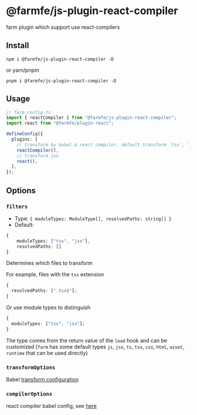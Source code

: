 # @farmfe/js-plugin-react-compiler

farm plugin which support use react-compilers

## Install

```shell
npm i @farmfe/js-plugin-react-compiler -D
```

or yarn/pnpm

```shell
pnpm i @farmfe/js-plugin-react-compiler -D
```

## Usage

```ts
// farm.config.ts
import { reactCompiler } from "@farmfe/js-plugin-react-compiler";
import react from "@farmfe/plugin-react";

defineConfig({
  plugins: [
    // transform by babel & react compiler, default transform `tsx`, `jsx` files
    reactCompiler(),
    // transform jsx
    react(),
  ],
});
```

## Options

### `filters`

- Type: `{ moduleTypes: ModuleType[], resolvedPaths: string[] }`
- Default:

```ts
{
    moduleTypes: ["tsx", "jsx"],
    resolvedPaths: []
}
```

Determines which files to transform

For example, files with the `tsx` extension

```ts
{
  resolvedPaths: [".tsx$"];
}
```

Or use module types to distinguish

```ts
{
  moduleTypes: ["tsx", "jsx"];
}
```

The type comes from the return value of the `load` hook and can be customized (`farm` has some default types `js`, `jsx`, `ts`, `tsx`, `css`, `html`, `asset`, `runtime` that can be used directly)

### `transformOptions`

Babel [transform configuration](https://babeljs.io/docs/options)

### `compilerOptions`

react compiler babel config, see [here](https://github.com/facebook/react/blob/main/compiler/packages/babel-plugin-react-compiler/src/Entrypoint/Options.ts#L39)
